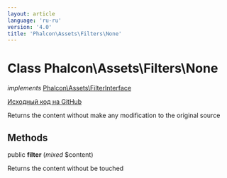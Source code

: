 ```yaml
---
layout: article
language: 'ru-ru'
version: '4.0'
title: 'Phalcon\Assets\Filters\None'
---
```

# Class **Phalcon\Assets\Filters\None**

*implements* [Phalcon\Assets\FilterInterface](Phalcon_Assets_FilterInterface)

<a href="https://github.com/phalcon/cphalcon/tree/v4.0.0/phalcon/assets/filters/none.zep" class="btn btn-default btn-sm">Исходный код на GitHub</a>

Returns the content without make any modification to the original source

## Methods

public **filter** (*mixed* $content)

Returns the content without be touched